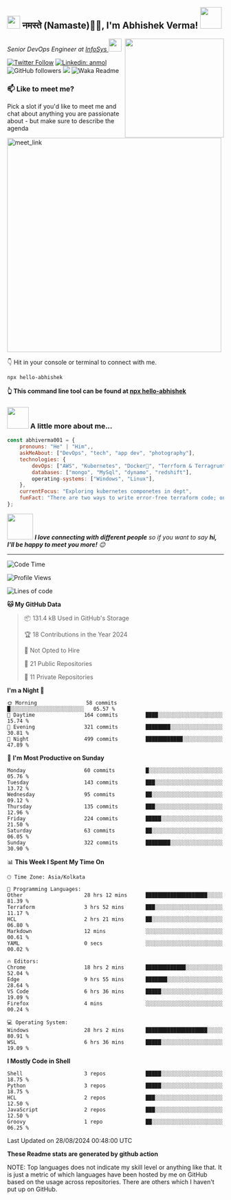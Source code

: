 <h2><img src="https://emojis.slackmojis.com/emojis/images/1531849430/4246/blob-sunglasses.gif?1531849430" width="30"/> नमस्ते (Namaste)🙏🏻, I'm Abhishek Verma! <img src="https://media.giphy.com/media/12oufCB0MyZ1Go/giphy.gif" width="50"></h2>
<img align='right' src="https://media.giphy.com/media/M9gbBd9nbDrOTu1Mqx/giphy.gif" width="230">
<p><em>Senior DevOps Engineer at <a href="https://www.infosys.com/">InfoSys
</a><img src="https://media.giphy.com/media/WUlplcMpOCEmTGBtBW/giphy.gif" width="30"> 
</em></p>

[![Twitter Follow](https://img.shields.io/twitter/follow/misteranmol?label=Follow)](https://twitter.com/intent/follow?screen_name=AbAbhishekverma)
[![Linkedin: anmol](https://img.shields.io/badge/-abhishek-blue?style=flat-square&logo=Linkedin&logoColor=white&link=https://www.linkedin.com/in/abhiverma001/)](https://www.linkedin.com/in/abhiverma001/)
![GitHub followers](https://img.shields.io/github/followers/abhiverma001?label=Follow&style=social)
![](https://visitor-badge.glitch.me/badge?page_id=anmol098.anmol098)
![Waka Readme](https://wakatime.com/badge/user/d23527f0-66b1-4a3f-9db5-c346e05aefa5.svg)

### 📫 Like to meet me?

Pick a slot if you'd like to meet me and chat about anything you are passionate about - but make sure to describe the agenda

<a href="https://calendly.com/ab-abhishekverma096/30min" target="_blank"><img width="498" alt="meet_link" src="https://user-images.githubusercontent.com/15426564/144297439-f530f383-e73e-41e0-9914-a9b7d3f432e5.png"></a>

👇 Hit in your console or terminal to connect with me.

```bash
npx hello-abhishek
```
**👆 This command line tool can be found at [npx hello-abhishek](https://github.com/abhiverma001/introduction-npm-package)**

### <img src="https://media.giphy.com/media/VgCDAzcKvsR6OM0uWg/giphy.gif" width="50"> A little more about me...  

```javascript
const abhiverma001 = {
    pronouns: "He" | "Him",,
    askMeAbout: ["DevOps", "tech", "app dev", "photography"],
    technologies: {
        devOps: ["AWS", "Kubernetes", "Docker🐳", "Terrform & Terragrunt", "Bash-Scripting", "CI-CD", "GitHub-Action", "Jenkins", "Spinnaker", "Datadog/New-Relic", "CloudFlare/Route53", "Nginx"],
        databases: ["mongo", "MySql", "dynamo", "redshift"],
        operating-systems: ["Windows", "Linux"],
    },
    currentFocus: "Exploring kubernetes componetes in dept",
    funFact: "There are two ways to write error-free terraform code; only the third one works"
};
```

<img src="https://media.giphy.com/media/LnQjpWaON8nhr21vNW/giphy.gif" width="60"> <em><b>I love connecting with different people</b> so if you want to say <b>hi, I'll be happy to meet you more!</b> 😊</em>

---
<!--START_SECTION:waka-->
![Code Time](http://img.shields.io/badge/Code%20Time-47%20hrs%206%20mins-blue)

![Profile Views](http://img.shields.io/badge/Profile%20Views-116-blue)

![Lines of code](https://img.shields.io/badge/From%20Hello%20World%20I%27ve%20Written-192.2%20thousand%20lines%20of%20code-blue)

**🐱 My GitHub Data** 

> 📦 131.4 kB Used in GitHub's Storage 
 > 
> 🏆 18 Contributions in the Year 2024
 > 
> 🚫 Not Opted to Hire
 > 
> 📜 21 Public Repositories 
 > 
> 🔑 11 Private Repositories 
 > 
**I'm a Night 🦉** 

```text
🌞 Morning                58 commits          █░░░░░░░░░░░░░░░░░░░░░░░░   05.57 % 
🌆 Daytime                164 commits         ████░░░░░░░░░░░░░░░░░░░░░   15.74 % 
🌃 Evening                321 commits         ████████░░░░░░░░░░░░░░░░░   30.81 % 
🌙 Night                  499 commits         ████████████░░░░░░░░░░░░░   47.89 % 
```
📅 **I'm Most Productive on Sunday** 

```text
Monday                   60 commits          █░░░░░░░░░░░░░░░░░░░░░░░░   05.76 % 
Tuesday                  143 commits         ███░░░░░░░░░░░░░░░░░░░░░░   13.72 % 
Wednesday                95 commits          ██░░░░░░░░░░░░░░░░░░░░░░░   09.12 % 
Thursday                 135 commits         ███░░░░░░░░░░░░░░░░░░░░░░   12.96 % 
Friday                   224 commits         █████░░░░░░░░░░░░░░░░░░░░   21.50 % 
Saturday                 63 commits          ██░░░░░░░░░░░░░░░░░░░░░░░   06.05 % 
Sunday                   322 commits         ████████░░░░░░░░░░░░░░░░░   30.90 % 
```


📊 **This Week I Spent My Time On** 

```text
🕑︎ Time Zone: Asia/Kolkata

💬 Programming Languages: 
Other                    28 hrs 12 mins      ████████████████████░░░░░   81.39 % 
Terraform                3 hrs 52 mins       ███░░░░░░░░░░░░░░░░░░░░░░   11.17 % 
HCL                      2 hrs 21 mins       ██░░░░░░░░░░░░░░░░░░░░░░░   06.80 % 
Markdown                 12 mins             ░░░░░░░░░░░░░░░░░░░░░░░░░   00.61 % 
YAML                     0 secs              ░░░░░░░░░░░░░░░░░░░░░░░░░   00.02 % 

🔥 Editors: 
Chrome                   18 hrs 2 mins       █████████████░░░░░░░░░░░░   52.04 % 
Edge                     9 hrs 55 mins       ███████░░░░░░░░░░░░░░░░░░   28.64 % 
VS Code                  6 hrs 36 mins       █████░░░░░░░░░░░░░░░░░░░░   19.09 % 
Firefox                  4 mins              ░░░░░░░░░░░░░░░░░░░░░░░░░   00.24 % 

💻 Operating System: 
Windows                  28 hrs 2 mins       ████████████████████░░░░░   80.91 % 
WSL                      6 hrs 36 mins       █████░░░░░░░░░░░░░░░░░░░░   19.09 % 
```

**I Mostly Code in Shell** 

```text
Shell                    3 repos             █████░░░░░░░░░░░░░░░░░░░░   18.75 % 
Python                   3 repos             █████░░░░░░░░░░░░░░░░░░░░   18.75 % 
HCL                      2 repos             ███░░░░░░░░░░░░░░░░░░░░░░   12.50 % 
JavaScript               2 repos             ███░░░░░░░░░░░░░░░░░░░░░░   12.50 % 
Groovy                   1 repo              ██░░░░░░░░░░░░░░░░░░░░░░░   06.25 % 
```




 Last Updated on 28/08/2024 00:48:00 UTC
<!--END_SECTION:waka-->

**These Readme stats are generated by github action**

NOTE: Top languages does not indicate my skill level or anything like that. It is just a metric of which languages have been hosted by me on GitHub based on the usage across repositories. There are others which I haven't put up on GitHub.
